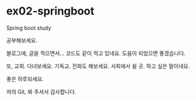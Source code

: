 # ex02-springboot
Spring boot study

공부해보세요.

블로그에, 글을 적으면서... 코드도 같이 적고 있네요. 도움이 되었으면 좋겠습니다.


또, 교회. 다녀보세요. 기독교. 전화도 해보세요. 사회에서 쉴 곳. 하고 싶은 말이네요.


좋은 하루되세요.


저의 Git, 봐 주셔서 감사합니다.

